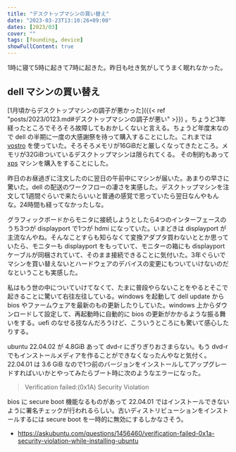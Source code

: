```yaml
---
title: "デスクトップマシンの買い替え"
date: "2023-03-23T13:10:26+09:00"
dates: [2023/03]
cover: ""
tags: [founding, device]
showFullContent: true
---
```


1時に寝て5時に起きて7時に起きた。昨日も吐き気がしてうまく眠れなかった。

## dell マシンの買い替え

[1月頃からデスクトップマシンの調子が悪かった]({{< ref "posts/2023/0123.md#デスクトップマシンの調子が悪い" >}}) 。ちょうど3年経ったところでそろそろ故障してもおかしくないと言える。ちょうど年度末なので dell の半期に一度の大感謝祭を待って購入することにした。これまでは [vostro](https://www.dell.com/ja-jp/shop/%E8%A3%BD%E5%93%81%E3%82%B7%E3%83%AA%E3%83%BC%E3%82%BA/sf/vostro-desktops) を使っていた。そろそろメモリが16GiBだと厳しくなってきたところ。メモリが32GiBついているデスクトップマシンは限られてくる。
その制約もあって [xps](https://www.dell.com/ja-jp/shop/%E8%A3%BD%E5%93%81%E3%82%B7%E3%83%AA%E3%83%BC%E3%82%BA/sf/xps-desktops) マシンを購入をすることにした。

昨日のお昼過ぎに注文したのに翌日の午前中にマシンが届いた。あまりの早さに驚いた。dell の配送のワークフローの凄さを実感した。デスクトップマシンを注文して1週間ぐらいで来たらいいと普通の感覚で思っていたら翌日なんやもんな。24時間も経ってなかったしな。

グラフィックボードからモニタに接続しようとしたら4つのインターフェースのうち3つが displayport で1つが hdmi になっていた。いまどきは displayport が主流なんやね。そんなことすらも知らなくて変換アダプタ買わないととか思っていたら、モニターも displayport をもっていて、モニターの箱にも displayport ケーブルが同梱されていて、そのまま接続できることに気付いた。3年ぐらいでマシンを買い替えないとハードウェアのデバイスの変更にもついていけないのだなということも実感した。

私はもう世の中についていけてなくて、たまに普段やらないことをやるとそこで起きることに驚いて右往左往している。windows を起動して dell update から bios やファームウェアを最新のもの更新したりしていた。windows 上からダウンロードして設定して、再起動時に自動的に bios の更新がかかるような振る舞いをする。uefi のなせる技なんだろうけど、こういうところにも驚いて感心したりする。

ubuntu 22.04.02 が 4.8GiB あって dvd-r にぎりぎりおさまらない。もう dvd-r でもインストールメディアを作ることができなくなったんやなと気付く。22.04.01 は 3.6 GiB なので1つ前のバージョンをインストールしてアップグレードすればいいかとやってみたらブート時に次のようなエラーになった。

> Verification failed:(0x1A) Security Violation

bios に secure boot 機能なるものがあって 22.04.01 ではインストールできないように署名チェックが行われるらしい。古いディストリビューションをインストールするには secure boot を一時的に無効にするしかなさそう。

* https://askubuntu.com/questions/1456460/verification-failed-0x1a-security-violation-while-installing-ubuntu
